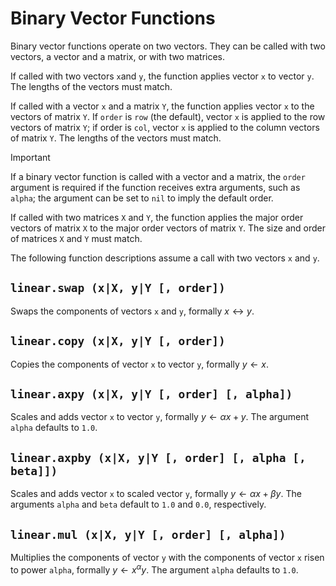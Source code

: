 # Binary Vector Functions

Binary vector functions operate on two vectors. They can be called with two vectors, a vector
and a matrix, or with two matrices.

If called with two vectors `x`and `y`, the function applies vector `x` to vector `y`. The
lengths of the vectors must match.

If called with a vector `x` and a matrix `Y`, the function applies vector `x` to the vectors of
matrix `Y`. If `order` is `row` (the default), vector `x` is applied to the row vectors
of matrix `Y`; if order is `col`, vector `x` is applied to the column vectors of matrix `Y`. The
lengths of the vectors must match.

> [!IMPORTANT]
> If a binary vector function is called with a vector and a matrix, the `order` argument is
> required if the function receives extra arguments, such as `alpha`; the argument can be set to
> `nil` to imply the default order.

If called with two matrices `X` and `Y`, the function applies the major order vectors of matrix
`X` to the major order vectors of matrix `Y`. The size and order of matrices `X` and `Y` must
match.

The following function descriptions assume a call with two vectors `x` and `y`.


## `linear.swap (x|X, y|Y [, order])`

Swaps the components of vectors `x` and `y`, formally $x \leftrightarrow y$.


## `linear.copy (x|X, y|Y [, order])`

Copies the components of vector `x` to vector `y`, formally $y \leftarrow x$.


## `linear.axpy (x|X, y|Y [, order] [, alpha])`

Scales and adds vector `x` to vector `y`, formally $y \leftarrow \alpha x + y$. The argument
`alpha` defaults to `1.0`.


## `linear.axpby (x|X, y|Y [, order] [, alpha [, beta]])`

Scales and adds vector `x` to scaled vector `y`, formally $y \leftarrow \alpha x + \beta y$. The
arguments `alpha` and `beta` default to `1.0` and `0.0`, respectively.


## `linear.mul (x|X, y|Y [, order] [, alpha])`

Multiplies the components of vector `y` with the components of vector `x` risen to power `alpha`,
formally $y \leftarrow x^\alpha y$. The argument `alpha` defaults to `1.0`.
